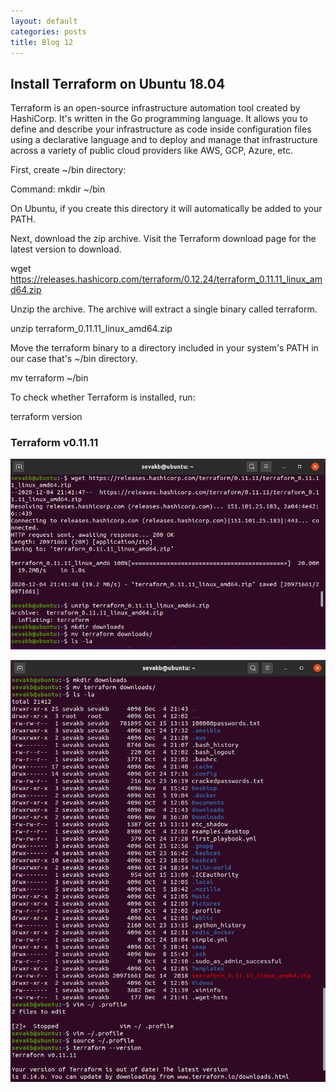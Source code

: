 ```yaml
---
layout: default
categories: posts
title: Blog 12
---
```


## Install Terraform on Ubuntu 18.04

Terraform is an open-source infrastructure automation tool created by HashiCorp. It's written in the Go programming language. It allows you to define and describe your infrastructure as code inside configuration files using a declarative language and to deploy and manage that infrastructure across a variety of public cloud providers like AWS, GCP, Azure, etc.


First, create ~/bin directory:

Command: mkdir ~/bin

On Ubuntu, if you create this directory it will automatically be added to your PATH.

Next, download the zip archive. Visit the Terraform download page for the latest version to download.


wget https://releases.hashicorp.com/terraform/0.12.24/terraform_0.11.11_linux_amd64.zip


Unzip the archive. The archive will extract a single binary called terraform.

unzip terraform_0.11.11_linux_amd64.zip


Move the terraform binary to a directory included in your system's PATH in our case that's ~/bin directory.


mv terraform ~/bin


To check whether Terraform is installed, run:

terraform version
### Terraform v0.11.11 



![tf1](https://raw.githubusercontent.com/sevak84/sb.github.io/master/docs/_images/tf1.PNG)

![tf2](https://raw.githubusercontent.com/sevak84/sb.github.io/master/docs/_images/tf2.PNG)
